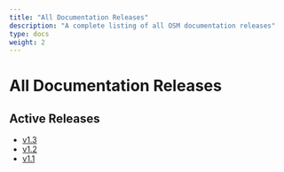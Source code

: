 ```yaml
---
title: "All Documentation Releases"
description: "A complete listing of all OSM documentation releases"
type: docs
weight: 2
---
```


# All Documentation Releases

## Active Releases

- [v1.3](https://release-v1-3.osm-edge-docs.flomesh.io/)
- [v1.2](https://release-v1-2.osm-edge-docs.flomesh.io/)
- [v1.1](https://release-v1-1.osm-edge-docs.flomesh.io/)